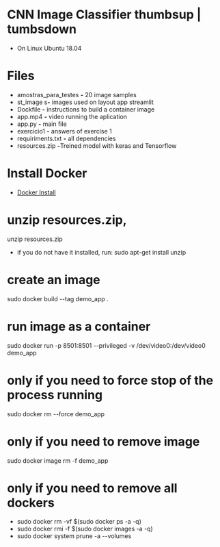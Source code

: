 # CNN Image Classifier thumbsup | tumbsdown
* On Linux Ubuntu 18.04

 
# Files
* amostras_para_testes <b>-</b> 20 image samples 
* st_image s<b>-</b> images used on layout app streamlit
* Dockfile <b>-</b> instructions to build a container image
* app.mp4 <b>-</b> video running the aplication 
* app.py <b>-</b> main file
* exercicio1 <b>-</b> answers of exercise 1
* requiriments.txt <b>-</b> all dependencies
* resources.zip <b>-</b>Treined model with keras and Tensorflow

# Install Docker

* [Docker Install](https://docs.docker.com/engine/install/ubuntu/)

# unzip resources.zip, 
unzip resources.zip

* if you do not have it installed, run: sudo apt-get install unzip
# create an image
sudo docker build --tag demo_app .

# run image as a container
sudo docker run -p 8501:8501 --privileged -v /dev/video0:/dev/video0  demo_app

# only if you need to force stop of the process running
sudo docker rm --force demo_app

# only if you need to remove image
sudo docker image rm -f demo_app

# only if you need to remove all dockers
* sudo docker rm -vf $(sudo docker ps -a -q)
* sudo docker rmi -f $(sudo docker images -a -q)
* sudo docker system prune -a --volumes




